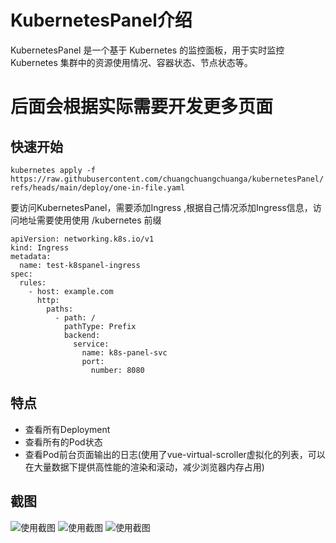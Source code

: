 # KubernetesPanel介绍
KubernetesPanel 是一个基于 Kubernetes 的监控面板，用于实时监控 Kubernetes 集群中的资源使用情况、容器状态、节点状态等。

# 后面会根据实际需要开发更多页面
## 快速开始
```kubernetes apply -f https://raw.githubusercontent.com/chuangchuangchuanga/kubernetesPanel/refs/heads/main/deploy/one-in-file.yaml```

要访问KubernetesPanel，需要添加Ingress ,根据自己情况添加Ingress信息，访问地址需要使用使用 /kubernetes 前缀
```
apiVersion: networking.k8s.io/v1
kind: Ingress
metadata:
  name: test-k8spanel-ingress
spec:
  rules:
    - host: example.com
      http:
        paths:
          - path: /
            pathType: Prefix
            backend:
              service:
                name: k8s-panel-svc
                port:
                  number: 8080
```


## 特点
- 查看所有Deployment
- 查看所有的Pod状态
- 查看Pod前台页面输出的日志(使用了vue-virtual-scroller虚拟化的列表，可以在大量数据下提供高性能的渲染和滚动，减少浏览器内存占用)




## 截图
![使用截图](https://github.com/user-attachments/assets/3f0303a0-157b-4600-840e-1962d0b5f68e)
![使用截图](https://github.com/user-attachments/assets/f28750de-de55-4504-9c4c-af05ea935235)
![使用截图](https://github.com/user-attachments/assets/08a8b385-1007-4571-a317-f289d0ec4094)